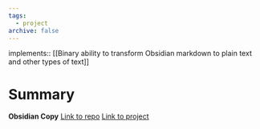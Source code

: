 ```yaml
---
tags:
  - project
archive: false
---
```

implements:: [[Binary ability to transform Obsidian markdown to plain text and other types of text]]

# Summary
**Obsidian Copy**
[Link to repo](https://github.com/Quinn-Donnelly/obsidian-copy-with-format/tree/trunk)
[Link to project](https://github.com/users/Quinn-Donnelly/projects/3/views/1)